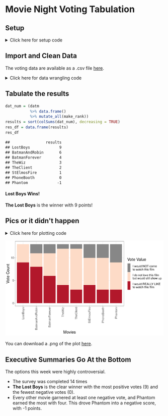 Movie Night Voting Tabulation
=============================

## Setup

<details><summary>Click here for setup code</summary>


```r
setwd('~/Personal/MovieNight')
library(tidyverse)
library(pheatmap)
devtools::load_all('~/MyProjects/AfterSl1p/')
theme_set(theme_bw())

cols = c('#878787','#FDDBC7','#B2182B')
ranklevs = c('I would NOT come to watch this film',
		  'I do not love this film but would still show up',
		  'I would REALLY LIKE to watch this film')
make_rank = function(x){
	x = factor(x, levels = ranklevs)
	x = as.numeric(x) -2
	return(x)
}
```

</details>

## Import and Clean Data

The voting data are available as a .csv file [here](./data/current_week.csv).

<details><summary>Click here for data wrangling code</summary>


```r
dat = read.csv('data/current_week.csv', stringsAsFactors = FALSE, header = FALSE)
datm = as.matrix(dat[,-1])

tdf = read.csv('data/current_movies.csv', row.names = 1, header = FALSE, 
			   stringsAsFactors = FALSE)
titles = tdf[[1]]
names(titles) = rownames(tdf)

datm[datm %in% names(titles)] = titles[datm[datm %in% names(titles)]]

colnames(datm) = datm[1,]
datm = datm[-1,]
```

</details>


## Tabulate the results


```r
dat_num = (datm
		   %>% data.frame()
		   %>% mutate_all(make_rank))
results = sort(colSums(dat_num), decreasing = TRUE)
res_df = data.frame(results)
res_df
```

```
##                results
## LostBoys             9
## BatmanAndRobin       6
## BatmanForever        4
## TheWiz               3
## TheClient            2
## StElmosFire          1
## PhoneBooth           0
## Phantom             -1
```

#### Lost Boys Wins!

**The Lost Boys** is the winner with 9 points!

## Pics or it didn't happen

<details><summary>Click here for plotting code</summary>


```r
brk_levs = c('I would NOT come\nto watch this film',
			 'I do not love this film\nbut would still show up',
			 'I would REALLY LIKE\nto watch this film')
dat_long = (datm
			%>% data.frame()
			%>% gather(Movies, Votes)
			%>% mutate(Votes = factor(Votes, levels = ranklevs,
									  labels = brk_levs),
					   Movies = factor(Movies, levels = names(results))))
plt = ggplot(dat_long, aes(x = Movies, fill = Votes)) +
	geom_histogram(stat = 'count') +
	scale_fill_manual(values = cols, name = 'Vote Value') +
	ylab('Vote Count') +
	rotate_ticks() +
	theme(legend.text = element_text(margin = margin(t = 0.5,
													 b = 0.5,
													 unit = 'lines')))

png(filename = 'results/current_week.png', height = 480, width = 800)
plt +
	theme(axis.title = element_text(size = 20),
		  axis.text.y = element_text(size = 15),
		  axis.text.x = element_text(size = 15,
		  						  angle = 90,
		  						  hjust = 1,
		  						  vjust = 0.5),
		  legend.text = element_text(size = 15, margin = margin(t = 0.5,
		  													  b = 0.5,
		  													  unit = 'lines')),
		  legend.title = element_text(size = 20))
		  #legend.key = element_rect(colour = 'white', size = 10))
dev.off()

(dat_long
	%>% count(Movies, Votes)
	%>% filter(Movies == 'Phantom'))
```

```
## png 
##   2 
## # A tibble: 3 x 3
##   Movies  Votes                                                  n
##   <fct>   <fct>                                              <int>
## 1 Phantom "I would NOT come\nto watch this film"                 4
## 2 Phantom "I do not love this film\nbut would still show up"     6
## 3 Phantom "I would REALLY LIKE\nto watch this film"              3
```
</details>

![](./results/current_week.png)


You can download a .png of the plot [here](./results/current_week.png).

## Executive Summaries Go At the Bottom

The options this week were highly controversial.

* The survey was completed 14 times
* **The Lost Boys** is the clear winner with the most positive votes (9) and 
the fewest negative votes (0).
* Every other movie garnered at least one negative vote, and Phantom earned the
most with four. This drove Phantom into a negative score, with -1 points.
